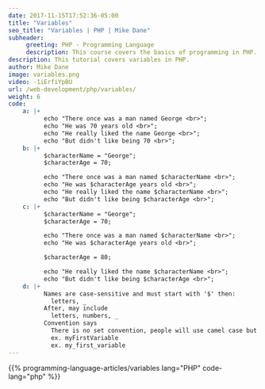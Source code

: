 ```yaml
---
date: 2017-11-15T17:52:36-05:00
title: "Variables"
seo_title: "Variables | PHP | Mike Dane"
subheader:
     greeting: PHP - Programming Language
     description: This course covers the basics of programming in PHP. Work your way through the videos/articles and I'll teach you everything you need to know to start your programming journey!
description: This tutorial covers variables in PHP.
author: Mike Dane
image: variables.png
video: -1iErfiYpBU
url: /web-development/php/variables/
weight: 6
code:
    a: |+
          echo "There once was a man named George <br>";
          echo "He was 70 years old <br>";
          echo "He really liked the name George <br>";
          echo "But didn't like being 70 <br>";
    b: |+
          $characterName = "George";
          $characterAge = 70;

          echo "There once was a man named $characterName <br>";
          echo "He was $characterAge years old <br>";
          echo "He really liked the name $characterName <br>";
          echo "But didn't like being $characterAge <br>";
    c: |+
          $characterName = "George";
          $characterAge = 70;

          echo "There once was a man named $characterName <br>";
          echo "He was $characterAge years old <br>";

          $characterAge = 80;

          echo "He really liked the name $characterName <br>";
          echo "But didn't like being $characterAge <br>";
    d: |+
          Names are case-sensitive and must start with '$' then:
            letters, _
          After, may include
            letters, numbers, _
          Convention says
            There is no set convention, people will use camel case but also underscores
            ex. myFirstVariable
            ex. my_first_variable
---
```


{{% programming-language-articles/variables lang="PHP" code-lang="php" %}}
